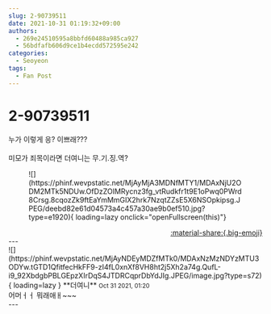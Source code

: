 ```yaml
---
slug: 2-90739511
date: 2021-10-31 01:19:32+09:00
authors:
  - 269e24510595a8bbfd60488a985ca927
  - 56bdfafb606d9ce1b4ecdd572595e242
categories:
  - Seoyeon
tags:
  - Fan Post
---
```


# 2-90739511

<div class="post-container" markdown="1">
<div class="content-container md-sidebar__scrollwrap" markdown="1">

누가 이렇게 응? 이쁘래???<br><br>미모가 죄목이라면 더여니는 무.기.징.역?
<figure markdown="1">
![](https://phinf.wevpstatic.net/MjAyMjA3MDNfMTY1/MDAxNjU2ODM2MTk5NDUw.OfDzZOIMRycnz3fg_vtRudkfr1t9E1oPwq0PWrd8Crsg.8cqozZk9ftEaYmMmGIX2hrk7NzqtZZsE5X6NSOpkipsg.JPEG/deebd82e61d04573a4c457a30ae9b0ef510.jpg?type=e1920){ loading=lazy onclick="openFullscreen(this)"}
</figure>


</div>
</div>

<div style="text-align: right;" markdown="1">
<a href="https://weverse.io/fromis9/fanpost/2-90739511" style="text-align: right;">:material-share:{.big-emoji}</a>
</div>
---

<div class="comments-container md-sidebar__scrollwrap" markdown="1">
<div class="comment" markdown="1">
<div class='id-container' markdown="1">
![](https://phinf.wevpstatic.net/MjAyNDEyMDZfMTk0/MDAxNzMzNDYzMTU3ODYw.tGTD1QfitfecHkFF9-zI4fL0xnXf8VH8ht2j5Xh2a74g.QufL-i9_92XbdgbPBLGEpzXIrDqS4JTDRCqprDbYdJIg.JPEG/image.jpg?type=s72){ loading=lazy }
**<span class="artist">더여니</span>** <small>Oct 31 2021, 01:20</small><br>
</div>
<div class='comment-body' markdown="1">
어머ㅓㅓ 뭐래애ㅐ~~~
</div>
</div>
</div>
---
